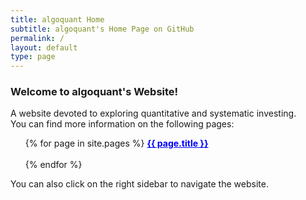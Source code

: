 ```yaml
---
title: algoquant Home
subtitle: algoquant's Home Page on GitHub
permalink: /
layout: default
type: page
---
```


### Welcome to algoquant's Website!  

A website devoted to exploring quantitative and systematic investing.  
You can find more information on the following pages:  
<ul class="pages">
  {% for page in site.pages %}
    <a href="{{ page.url | prepend: site.baseurl }}" style="color:blue" target="_blank"> <b>{{ page.title }}</b> </a> <br> <br>
  {% endfor %}
</ul>

You can also click on the right sidebar to navigate the website.  


